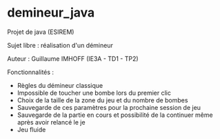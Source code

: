 # demineur_java

Projet de java (ESIREM)

Sujet libre : réalisation d'un démineur

Auteur : Guillaume IMHOFF (IE3A - TD1 - TP2)

Fonctionnalités :

- Règles du démineur classique
- Impossible de toucher une bombe lors du premier clic
- Choix de la taille de la zone du jeu et du nombre de bombes
- Sauvegarde de ces paramètres pour la prochaine session de jeu
- Sauvegarde de la partie en cours et possibilité de la continuer même après avoir relancé le je
- Jeu fluide
